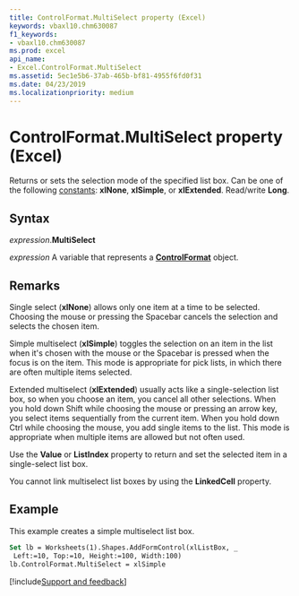 ```yaml
---
title: ControlFormat.MultiSelect property (Excel)
keywords: vbaxl10.chm630087
f1_keywords:
- vbaxl10.chm630087
ms.prod: excel
api_name:
- Excel.ControlFormat.MultiSelect
ms.assetid: 5ec1e5b6-37ab-465b-bf81-4955f6fd0f31
ms.date: 04/23/2019
ms.localizationpriority: medium
---
```



# ControlFormat.MultiSelect property (Excel)

Returns or sets the selection mode of the specified list box. Can be one of the following [constants](excel.constants.md): **xlNone**, **xlSimple**, or **xlExtended**. Read/write **Long**.


## Syntax

_expression_.**MultiSelect**

_expression_ A variable that represents a **[ControlFormat](Excel.ControlFormat.md)** object.


## Remarks

Single select (**xlNone**) allows only one item at a time to be selected. Choosing the mouse or pressing the Spacebar cancels the selection and selects the chosen item.

Simple multiselect (**xlSimple**) toggles the selection on an item in the list when it's chosen with the mouse or the Spacebar is pressed when the focus is on the item. This mode is appropriate for pick lists, in which there are often multiple items selected.

Extended multiselect (**xlExtended**) usually acts like a single-selection list box, so when you choose an item, you cancel all other selections. When you hold down Shift while choosing the mouse or pressing an arrow key, you select items sequentially from the current item. When you hold down Ctrl while choosing the mouse, you add single items to the list. This mode is appropriate when multiple items are allowed but not often used.

Use the **Value** or **ListIndex** property to return and set the selected item in a single-select list box.

You cannot link multiselect list boxes by using the **LinkedCell** property.


## Example

This example creates a simple multiselect list box.

```vb
Set lb = Worksheets(1).Shapes.AddFormControl(xlListBox, _ 
 Left:=10, Top:=10, Height:=100, Width:100) 
lb.ControlFormat.MultiSelect = xlSimple
```




[!include[Support and feedback](~/includes/feedback-boilerplate.md)]